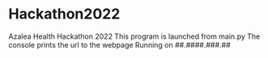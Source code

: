 # Hackathon2022
Azalea Health Hackathon 2022
This program is launched from main.py 
The console prints the url to the webpage  Running on ##.####.###.##